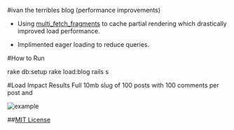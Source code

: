 #ivan the terribles blog (performance improvements)
* Using [multi_fetch_fragments](https://github.com/n8/multi_fetch_fragments) to cache partial rendering which drastically improved load performance.

* Implimented eager loading to reduce queries.

#How to Run

  rake db:setup
  rake load:blog
  rails s

#Load Impact Results
Full 10mb slug of 100 posts with 100 comments per post and

![example](http://f.cl.ly/items/431U3i0h2G341i1C3w45/load-impack-10x-px-dynos.png)


##[MIT License](http://johnjensen.mit-license.org)
